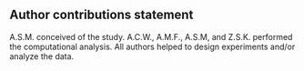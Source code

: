 ## Author contributions statement

A.S.M. conceived of the study. A.C.W., A.M.F., A.S.M, and Z.S.K. performed the computational analysis. All authors helped to design experiments and/or analyze the data.
